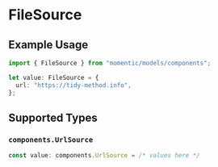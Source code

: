 # FileSource

## Example Usage

```typescript
import { FileSource } from "momentic/models/components";

let value: FileSource = {
  url: "https://tidy-method.info",
};
```

## Supported Types

### `components.UrlSource`

```typescript
const value: components.UrlSource = /* values here */
```


